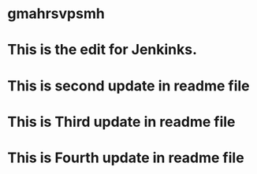 # gmahrsvpsmh
# This is the edit for Jenkinks.
# This is second update in readme file
# This is Third update in readme file
# This is Fourth update in readme file
